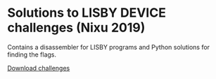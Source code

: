 # Solutions to LISBY DEVICE challenges (Nixu 2019)

Contains a disassembler for LISBY programs and Python solutions for finding the flags.

[Download challenges](https://thenixuchallenge.com)